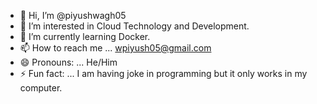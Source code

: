 - 👋 Hi, I’m @piyushwagh05
- 👀 I’m interested in Cloud Technology and Development.
- 🌱 I’m currently learning Docker. 
- 📫 How to reach me ... wpiyush05@gmail.com
- 😄 Pronouns: ... He/Him
- ⚡ Fun fact: ... I am having joke in programming but it only works in my computer.

<!---
piyushwagh05/piyushwagh05 is a ✨ special ✨ repository because its `README.md` (this file) appears on your GitHub profile.
You can click the Preview link to take a look at your changes.
--->
